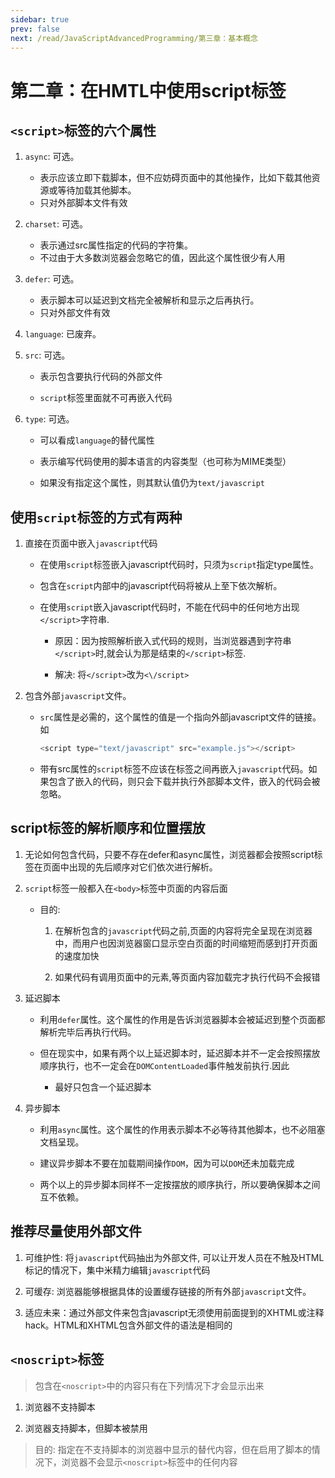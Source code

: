 ```yaml
---
sidebar: true
prev: false
next: /read/JavaScriptAdvancedProgramming/第三章：基本概念
---
```


# 第二章：在HMTL中使用script标签

## `<script>`标签的六个属性

1. `async`: 可选。
    - 表示应该立即下载脚本，但不应妨碍页面中的其他操作，比如下载其他资源或等待加载其他脚本。
    - 只对外部脚本文件有效

2. `charset`: 可选。

    - 表示通过src属性指定的代码的字符集。
    - 不过由于大多数浏览器会忽略它的值，因此这个属性很少有人用

3. `defer`: 可选。

    - 表示脚本可以延迟到文档完全被解析和显示之后再执行。
    - 只对外部文件有效

4. `language`: 已废弃。

5. `src`: 可选。

    - 表示包含要执行代码的外部文件

    - `script`标签里面就不可再嵌入代码

6. `type`: 可选。

    - 可以看成`language`的替代属性

    - 表示编写代码使用的脚本语言的内容类型（也可称为MIME类型）

    - 如果没有指定这个属性，则其默认值仍为`text/javascript`

## 使用`script`标签的方式有两种

1. 直接在页面中嵌入`javascript`代码

    - 在使用`script`标签嵌入javascript代码时，只须为`script`指定type属性。

    - 包含在`script`内部中的javascript代码将被从上至下依次解析。

    - 在使用`script`嵌入javascript代码时，不能在代码中的任何地方出现`</script>`字符串.
    
      - 原因：因为按照解析嵌入式代码的规则，当浏览器遇到字符串`</script>`时,就会认为那是结束的`</script>`标签.

      - 解决: 将`</script>`改为`<\/script>`

2. 包含外部`javascript`文件。

    - `src`属性是必需的，这个属性的值是一个指向外部javascript文件的链接。如

      ```javascript
      <script type="text/javascript" src="example.js"></script>
      ```
    - 带有src属性的`script`标签不应该在标签之间再嵌入`javascript`代码。如果包含了嵌入的代码，则只会下载并执行外部脚本文件，嵌入的代码会被忽略。

## script标签的解析顺序和位置摆放

1. 无论如何包含代码，只要不存在defer和async属性，浏览器都会按照script标签在页面中出现的先后顺序对它们依次进行解析。

2. `script`标签一般都入在`<body>`标签中页面的内容后面

     - 目的: 
        
        1. 在解析包含的`javascript`代码之前,页面的内容将完全呈现在浏览器中，而用户也因浏览器窗口显示空白页面的时间缩短而感到打开页面的速度加快

        2. 如果代码有调用页面中的元素,等页面内容加载完才执行代码不会报错

3. 延迟脚本

    - 利用`defer`属性。这个属性的作用是告诉浏览器脚本会被延迟到整个页面都解析完毕后再执行代码。

    - 但在现实中，如果有两个以上延迟脚本时，延迟脚本并不一定会按照摆放顺序执行，也不一定会在`DOMContentLoaded`事件触发前执行.因此
    
        - 最好只包含一个延迟脚本

4. 异步脚本

    - 利用`async`属性。这个属性的作用表示脚本不必等待其他脚本，也不必阻塞文档呈现。

    - 建议异步脚本不要在加载期间操作`DOM`，因为可以`DOM`还未加载完成

    - 两个以上的异步脚本同样不一定按摆放的顺序执行，所以要确保脚本之间互不依赖。

## 推荐尽量使用外部文件

1. 可维护性: 将`javascript`代码抽出为外部文件, 可以让开发人员在不触及HTML标记的情况下，集中米精力编辑`javascript`代码

2. 可缓存: 浏览器能够根据具体的设置缓存链接的所有外部`javascript`文件。

3. 适应未来：通过外部文件来包含javascript无须使用前面提到的XHTML或注释hack。HTML和XHTML包含外部文件的语法是相同的

## `<noscript>`标签

> 包含在`<noscript>`中的内容只有在下列情况下才会显示出来

1. 浏览器不支持脚本

2. 浏览器支持脚本，但脚本被禁用

> 目的: 指定在不支持脚本的浏览器中显示的替代内容，但在启用了脚本的情况下，浏览器不会显示`<noscript>`标签中的任何内容
